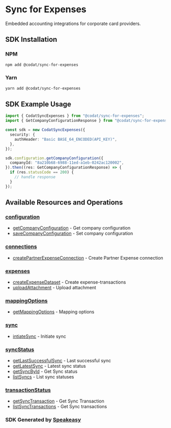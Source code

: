 # Sync for Expenses

Embedded accounting integrations for corporate card providers.

<!-- Start SDK Installation -->
## SDK Installation

### NPM

```bash
npm add @codat/sync-for-expenses
```

### Yarn

```bash
yarn add @codat/sync-for-expenses
```
<!-- End SDK Installation -->

## SDK Example Usage
<!-- Start SDK Example Usage -->
```typescript
import { CodatSyncExpenses } from "@codat/sync-for-expenses";
import { GetCompanyConfigurationResponse } from "@codat/sync-for-expenses/dist/sdk/models/operations";

const sdk = new CodatSyncExpenses({
  security: {
    authHeader: "Basic BASE_64_ENCODED(API_KEY)",
  },
});

sdk.configuration.getCompanyConfiguration({
  companyId: "8a210b68-6988-11ed-a1eb-0242ac120002",
}).then((res: GetCompanyConfigurationResponse) => {
  if (res.statusCode == 200) {
    // handle response
  }
});
```
<!-- End SDK Example Usage -->

<!-- Start SDK Available Operations -->
## Available Resources and Operations


### [configuration](docs/sdks/configuration/README.md)

* [getCompanyConfiguration](docs/sdks/configuration/README.md#getcompanyconfiguration) - Get company configuration
* [saveCompanyConfiguration](docs/sdks/configuration/README.md#savecompanyconfiguration) - Set company configuration

### [connections](docs/sdks/connections/README.md)

* [createPartnerExpenseConnection](docs/sdks/connections/README.md#createpartnerexpenseconnection) - Create Partner Expense connection

### [expenses](docs/sdks/expenses/README.md)

* [createExpenseDataset](docs/sdks/expenses/README.md#createexpensedataset) - Create expense-transactions
* [uploadAttachment](docs/sdks/expenses/README.md#uploadattachment) - Upload attachment

### [mappingOptions](docs/sdks/mappingoptions/README.md)

* [getMappingOptions](docs/sdks/mappingoptions/README.md#getmappingoptions) - Mapping options

### [sync](docs/sdks/sync/README.md)

* [intiateSync](docs/sdks/sync/README.md#intiatesync) - Initiate sync

### [syncStatus](docs/sdks/syncstatus/README.md)

* [getLastSuccessfulSync](docs/sdks/syncstatus/README.md#getlastsuccessfulsync) - Last successful sync
* [getLatestSync](docs/sdks/syncstatus/README.md#getlatestsync) - Latest sync status
* [getSyncById](docs/sdks/syncstatus/README.md#getsyncbyid) - Get Sync status
* [listSyncs](docs/sdks/syncstatus/README.md#listsyncs) - List sync statuses

### [transactionStatus](docs/sdks/transactionstatus/README.md)

* [getSyncTransaction](docs/sdks/transactionstatus/README.md#getsynctransaction) - Get Sync Transaction
* [listSyncTransactions](docs/sdks/transactionstatus/README.md#listsynctransactions) - Get Sync transactions
<!-- End SDK Available Operations -->

### SDK Generated by [Speakeasy](https://docs.speakeasyapi.dev/docs/using-speakeasy/client-sdks)
